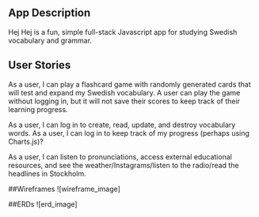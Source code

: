 ## App Description
Hej Hej is a fun, simple full-stack Javascript app for studying Swedish vocabulary and grammar.

## User Stories
As a user, I can play a flashcard game with randomly generated cards that will test and expand my Swedish vocabulary. A user can play the game without logging in, but it will not save their scores to keep track of their learning progress. 

As a user, I can log in to create, read, update, and destroy vocabulary words. As a user, I can log in to keep track of my progress (perhaps using Charts.js)? 

As a user, I can listen to pronunciations, access external educational resources, and see the weather/Instagrams/listen to the radio/read the headlines in Stockholm.

##Wireframes
![wireframe_image]

##ERDs
![erd_image]